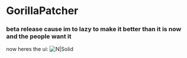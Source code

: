 # GorillaPatcher
### beta release cause im to lazy to make it better than it is now and the people want it
now heres the ui:
![N|Solid](https://i.ibb.co/HD8VhPP9/Screenshot-2025-02-03-114628.png)

